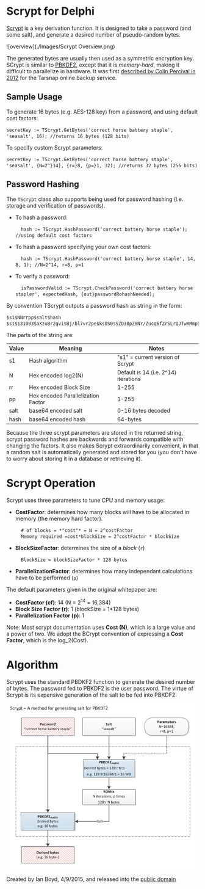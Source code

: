 Scrypt for Delphi
=================

[Scrypt](http://en.wikipedia.org/wiki/Scrypt) is a key derivation function. It is designed to take a password (and some salt), and generate a desired number of pseudo-random bytes. 

![overview](./Images/Scrypt Overview.png)

The generated bytes are usually then used as a symmetric encryption key. SCrypt is similar to [PBKDF2](http://en.wikipedia.org/wiki/PBKDF2), except that it is *memory-hard*, making it difficult to parallelize in hardware. It was first [described by Colin Percival in 2012](http://www.tarsnap.com/scrypt/scrypt.pdf) for the Tarsnap online backup service.


Sample Usage
----------------

To generate 16 bytes (e.g. AES-128 key) from a password, and using default cost factors:

    secretKey := TScrypt.GetBytes('correct horse battery staple', 'seasalt', 16); //returns 16 bytes (128 bits)
    
To specify custom Scrypt parameters:

    secretKey := TScrypt.GetBytes('correct horse battery staple', 'seasalt', {N=2^}14}, {r=}8, {p=}1, 32); //returns 32 bytes (256 bits)

Password Hashing
--------------

The `TScrypt` class also supports being used for password hashing (i.e. storage and verification of passwords).

- To hash a password:

        hash := TScrypt.HashPassword('correct battery horse staple'); //using default cost factors
    
- To hash a password specifying your own cost factors:

        hash := TScrypt.HashPassword('correct battery horse staple', 14, 8, 1); //N=2^14, r=8, p=1
    
- To verify a password:

        isPasswordValid := TScrypt.CheckPassword('correct battery horse stapler', expectedHash, {out}passwordRehashNeeded);


By convention TScrypt outputs a password hash as string in the form:

    $s1$NNrrpp$salt$hash
    $s1$131003$aXzuBr2qvisBj/bl7vr2pe$ksOS0sSZD38pZ8Nr/Zucq6fZrSLrQJTwXMmpSRvK4fGmyHg/ivJnd/dTDMICZO3uVvCxL/tQqjlLCK6bfz31Ju

The parts of the string are:

| Value | Meaning | Notes |
|-------|---------|-------|
| s1 | Hash algorithm | "s1" = current version of Scrypt |
| N | Hex encoded log2(N) | Default is 14 (i.e. 2^14) iterations |
| rr | Hex encoded Block Size | 1-255  |
| pp | Hex encoded Parallelization Factor | 1-255  |
| salt | base64 encoded salt | 0-16 bytes decoded |
| hash | base64 encoded hash | 64-bytes |

Because the three scrypt parameters are stored in the returned string, scrypt password hashes are backwards and forwards compatible with changing the factors. It also makes Scrypt extraordinarily convenient, in that a random salt is automatically generated and stored for you (you don't have to worry about storing it in a database or retrieving it).

Scrypt Operation
================

Scrypt uses three parameters to tune CPU and memory usage:

- **CostFactor**: determines how many blocks will have to be allocated in memory (the memory hard factor).  

        # of blocks = *"cost"* = N = 2^costFactor
        Memory required =cost*blockSize = 2^costFactor * blockSize

- **BlockSizeFactor**: determines the size of a *block* (`r`)     
 
        BlockSize = blockSizeFactor * 128 bytes

- **ParallelizationFactor**: determines how many independant calculations have to be performed (`p`)

The default parameters given in the original whitepaper are:

- **CostFactor (cf)**: 14 (N = 2<sup>14</sup> = 16,384)
- **Block Size Factor (r)**: 1 (blockSize = 1*128 bytes)
- **Parallelization Factor (p)**: 1

Note: Most scrypt documentation uses **Cost (N)**, which is a large value and a power of two. We adopt the BCrypt convention of expressing a **Cost Factor**, which is the log_2(Cost).

Algorithm
==========

Scrypt uses the standard PBDKF2 function to generate the desired number of bytes. The password fed to PBKDF2 is the user password. The virtue of Scrypt is its expensive generation of the salt to be fed into PBKDF2:

![operation](./Images/ScryptBlockDiagram.png)

 

Created by Ian Boyd, 4/9/2015, and released into the [public domain](http://unlicense.org/)
